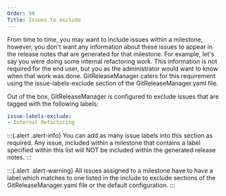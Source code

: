 ```yaml
---
Order: 50
Title: Issues to exclude
---
```


From time to time, you may want to include issues within a milestone, however,
you don't want any information about these issues to appear in the release notes
that are generated for that milestone.  For example, let's say you were doing
some internal refactoring work.  This information is not required for the end
user, but you as the administrator would want to know when that work was done.
GitReleaseManager caters for this requirement using the issue-labels-exclude
section of the GitReleaseManager.yaml file.

Out of the box, GitReleaseManager is configured to exclude issues that are
tagged with the following labels:

```yaml
issue-labels-exclude:
- Internal Refactoring
```

:::{.alert .alert-info}
You can add as many issue labels into this section as required.  Any issue,
included within a milestone that contains a label specified within this list
will NOT be included within the generated release notes.
:::

:::{.alert .alert-warning}
All issues assigned to a milestone have to have a label which matches to one
listed in the include to exclude sections of the GitReleaseManager.yaml file or
the default configuration.
:::

